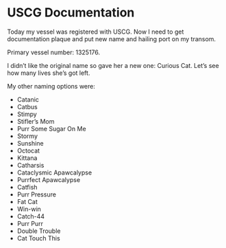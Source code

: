 # USCG Documentation

Today my vessel was registered with USCG. Now I need to get documentation plaque and put new name and hailing port on my transom.

Primary vessel number: 1325176.

I didn’t like the original name so gave her a new one: Curious Cat.
Let’s see how many lives she’s got left.

My other naming options were:

 - Catanic
 - Catbus
 - Stimpy
 - Stifler’s Mom
 - Purr Some Sugar On Me
 - Stormy
 - Sunshine
 - Octocat
 - Kittana
 - Catharsis
 - Cataclysmic Apawcalypse
 - Purrfect Apawcalypse
 - Catfish
 - Purr Pressure
 - Fat Cat
 - Win-win
 - Catch-44
 - Purr Purr
 - Double Trouble
 - Cat Touch This
